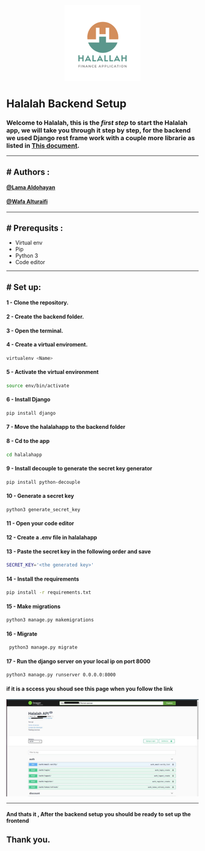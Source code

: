 <p align="center">
<img src='./logo.png' hight="200" width="200"/>
</p>

# Halalah Backend Setup

### Welcome to Halalah, this is the **_first step_** to start the Halalah app, we will take you through it step by step, for the backend we used Django rest frame work with a couple more librarie as listed in [This document](https://www.canva.com/design/DAEv9SKp-gk/k95dM7PPRJtHbzZ7m9uVpg/view?utm_content=DAEv9SKp-gk&utm_campaign=designshare&utm_medium=link&utm_source=homepage_design_menu).

---

## # Authors :

#### [@Lama Aldohayan](https://code.tamkeen.cloud/plugins/servlet/user-contributions/l.aldohayan?view=summary)

#### [@Wafa Alturaifi](https://code.tamkeen.cloud/plugins/servlet/user-contributions/w.alturaifi?view=summary)

---

## # Prerequsits :

- Virtual env
- Pip
- Python 3
- Code editor

---

## # Set up:

#### 1 - Clone the repository.

#### 2 - Create the backend folder.

#### 3 - Open the terminal.

#### 4 - Create a virtual enviroment.

```bash
virtualenv <Name>
```

#### 5 - Activate the virtual environment

```bash
source env/bin/activate
```

#### 6 - Install Django

```bash
pip install django
```

#### 7 - Move the halalahapp to the backend folder

#### 8 - Cd to the app

```bash
cd halalahapp
```

#### 9 - Install decouple to generate the secret key generator

```bash
pip install python-decouple
```

#### 10 - Generate a secret key

```bash
python3 generate_secret_key
```

#### 11 - Open your code editor

#### 12 - Create a .env file in halalahapp

#### 13 - Paste the secret key in the following order and save

```bash
SECRET_KEY='<the generated key>'
```

#### 14 - Install the requirements

```bash
pip install -r requirements.txt
```

#### 15 - Make migrations

```bash
python3 manage.py makemigrations
```

#### 16 - Migrate

```bash
 python3 manage.py migrate
```

#### 17 - Run the django server on your local ip on port 8000

```bash
python3 manage.py runserver 0.0.0.0:8000
```

#### if it is a sccess you shoud see this page when you follow the link

![Markdown Logo](./swagger.jpeg)

---

#### And thats it , After the backend setup you should be ready to set up the frontend

## Thank you.
